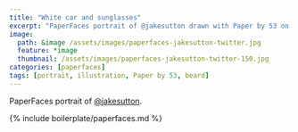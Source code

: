 ```yaml
---
title: "White car and sunglasses"
excerpt: "PaperFaces portrait of @jakesutton drawn with Paper by 53 on an iPad."
image: 
  path: &image /assets/images/paperfaces-jakesutton-twitter.jpg 
  feature: *image
  thumbnail: /assets/images/paperfaces-jakesutton-twitter-150.jpg
categories: [paperfaces]
tags: [portrait, illustration, Paper by 53, beard]
---
```


PaperFaces portrait of [@jakesutton](https://twitter.com/jakesutton).

{% include boilerplate/paperfaces.md %}
